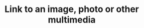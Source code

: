 ---
title: 'Link to an image, photo or other multimedia'
field: 'is.link.image'
slug: 'is-link-image'
description: 'An internet link to an associated image'
required: False
module: 'Form'
cluster: 'Global'
policy: 'Url. Repeat values.'
layout: 'home'
---